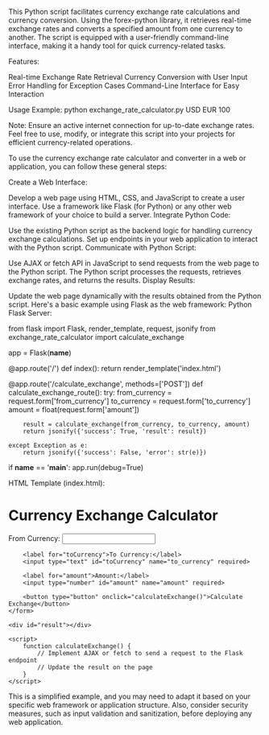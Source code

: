 This Python script facilitates currency exchange rate calculations and currency conversion. Using the forex-python library, it retrieves real-time exchange rates and converts a specified amount from one currency to another. The script is equipped with a user-friendly command-line interface, making it a handy tool for quick currency-related tasks.

Features:

Real-time Exchange Rate Retrieval
Currency Conversion with User Input
Error Handling for Exception Cases
Command-Line Interface for Easy Interaction

Usage Example:
python exchange_rate_calculator.py USD EUR 100

Note:
Ensure an active internet connection for up-to-date exchange rates.
Feel free to use, modify, or integrate this script into your projects for efficient currency-related operations.


To use the currency exchange rate calculator and converter in a web or application, you can follow these general steps:

Create a Web Interface:

Develop a web page using HTML, CSS, and JavaScript to create a user interface.
Use a framework like Flask (for Python) or any other web framework of your choice to build a server.
Integrate Python Code:

Use the existing Python script as the backend logic for handling currency exchange calculations.
Set up endpoints in your web application to interact with the Python script.
Communicate with Python Script:

Use AJAX or fetch API in JavaScript to send requests from the web page to the Python script.
The Python script processes the requests, retrieves exchange rates, and returns the results.
Display Results:

Update the web page dynamically with the results obtained from the Python script.
Here's a basic example using Flask as the web framework:
Python Flask Server:

from flask import Flask, render_template, request, jsonify
from exchange_rate_calculator import calculate_exchange

app = Flask(__name__)

@app.route('/')
def index():
    return render_template('index.html')

@app.route('/calculate_exchange', methods=['POST'])
def calculate_exchange_route():
    try:
        from_currency = request.form['from_currency']
        to_currency = request.form['to_currency']
        amount = float(request.form['amount'])

        result = calculate_exchange(from_currency, to_currency, amount)
        return jsonify({'success': True, 'result': result})

    except Exception as e:
        return jsonify({'success': False, 'error': str(e)})

if __name__ == '__main__':
    app.run(debug=True)

HTML Template (index.html):
<!DOCTYPE html>
<html lang="en">
<head>
    <meta charset="UTF-8">
    <meta name="viewport" content="width=device-width, initial-scale=1.0">
    <title>Currency Exchange Calculator</title>
</head>
<body>
    <h1>Currency Exchange Calculator</h1>
    <form id="exchangeForm">
        <label for="fromCurrency">From Currency:</label>
        <input type="text" id="fromCurrency" name="from_currency" required>

        <label for="toCurrency">To Currency:</label>
        <input type="text" id="toCurrency" name="to_currency" required>

        <label for="amount">Amount:</label>
        <input type="number" id="amount" name="amount" required>

        <button type="button" onclick="calculateExchange()">Calculate Exchange</button>
    </form>

    <div id="result"></div>

    <script>
        function calculateExchange() {
            // Implement AJAX or fetch to send a request to the Flask endpoint
            // Update the result on the page
        }
    </script>
</body>
</html>

This is a simplified example, and you may need to adapt it based on your specific web framework or application structure. Also, consider security measures, such as input validation and sanitization, before deploying any web application.







